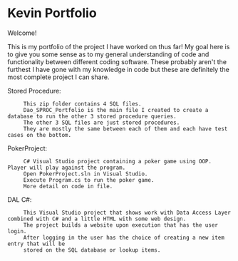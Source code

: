 # Kevin Portfolio

Welcome! 

This is my portfolio of the project I have worked on thus far! My goal here is to give you some sense as to my general understanding of code and functionality between different coding software. These probably aren't the furthest I have gone with my knowledge in code but these are definitely the most complete project I can share.

Stored Procedure:

         This zip folder contains 4 SQL files. 
         Dao_SPROC_Portfolio is the main file I created to create a database to run the other 3 stored procedure queries.
         The other 3 SQL files are just stored procedures. 
         They are mostly the same between each of them and each have test cases on the bottom.

PokerProject: 

         C# Visual Studio project containing a poker game using OOP. Player will play against the program.
         Open PokerProject.sln in Visual Studio.
         Execute Program.cs to run the poker game.
         More detail on code in file.

DAL C#:

         This Visual Studio project that shows work with Data Access Layer combined with C# and a little HTML with some web design. 
         The project builds a website upon execution that has the user login.
         After logging in the user has the choice of creating a new item entry that will be 
         stored on the SQL database or lookup items.
